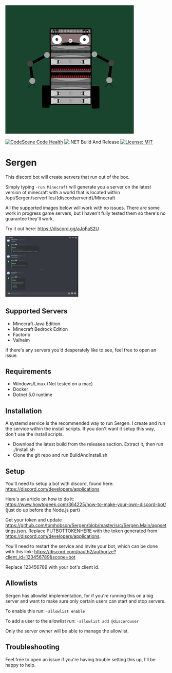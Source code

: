 <img src="./images/SergenIconColoured.png" width="400" height="auto">

[![CodeScene Code Health](https://codescene.io/projects/9083/status-badges/code-health)](https://codescene.io/projects/9083) ![.NET Build And Release](https://github.com/tomhobson/Sergen/workflows/.NET%20Build%20And%20Release/badge.svg) [![License: MIT](https://img.shields.io/badge/License-MIT-yellow.svg)](https://opensource.org/licenses/MIT)

# Sergen
This discord bot will create servers that run out of the box. 

Simply typing
`-run Minecraft`
will generate you a server on the latest version of minecraft with a world that is located within /opt/Sergen/serverfiles/{discordserverid}/Minecraft

All the supported images below will work with no issues. There are some work in progress game servers, but I haven't fully tested them so there's no guarantee they'll work.

Try it out here: https://discord.gg/aJpFaS2U

<img src="./images/startandstop.gif" alt="Animation of Sergen working" width="45%">

## Supported Servers
* Minecraft Java Edition
* Minecraft Bedrock Edition
* Factorio
* Valheim

If there's any servers you'd desperately like to see, feel free to open an issue.

## Requirements
* Windows/Linux (Not tested on a mac)
* Docker
* Dotnet 5.0 runtime

## Installation
A systemd service is the recommended way to run Sergen. I create and run the service within the install scripts. If you don't want it setup this way, don't use the install scripts.

* Download the latest build from the releases section. Extract it, then run ./Install.sh
* Clone the git repo and run BuildAndInstall.sh

## Setup
You'll need to setup a bot with discord, found here: https://discord.com/developers/applications

Here's an article on how to do it: https://www.howtogeek.com/364225/how-to-make-your-own-discord-bot/ (just do up before the Node.js part)

Get your token and update https://github.com/tomhobson/Sergen/blob/master/src/Sergen.Main/appsettings.json.
Replace PUTBOTTOKENHERE with the token generated from https://discord.com/developers/applications.

You'll need to restart the service and invite your bot, which can be done with this link:
https://discord.com/oauth2/authorize?client_id=123456789&scope=bot

Replace 123456789 with your bot's client id.

## Allowlists
Sergen has allowlist implementation, for if you're running this on a big server and want to make sure only certain users can start and stop servers.

To enable this run:
`-allowlist enable`

To add a user to the allowlist run:
`-allowlist add @discorduser`

Only the server owner will be able to manage the allowlist.

## Troubleshooting

Feel free to open an issue if you're having trouble setting this up, I'll be happy to help.
